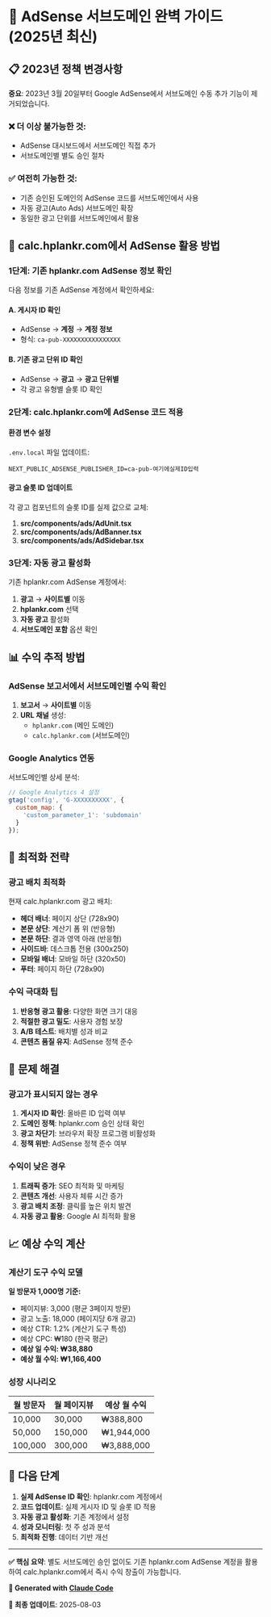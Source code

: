 # 🎯 AdSense 서브도메인 완벽 가이드 (2025년 최신)

## 📋 2023년 정책 변경사항

**중요**: 2023년 3월 20일부터 Google AdSense에서 서브도메인 수동 추가 기능이 제거되었습니다.

### ❌ 더 이상 불가능한 것:
- AdSense 대시보드에서 서브도메인 직접 추가
- 서브도메인별 별도 승인 절차

### ✅ 여전히 가능한 것:
- 기존 승인된 도메인의 AdSense 코드를 서브도메인에서 사용
- 자동 광고(Auto Ads) 서브도메인 확장
- 동일한 광고 단위를 서브도메인에서 활용

## 🚀 calc.hplankr.com에서 AdSense 활용 방법

### 1단계: 기존 hplankr.com AdSense 정보 확인

다음 정보를 기존 AdSense 계정에서 확인하세요:

#### A. 게시자 ID 확인
- AdSense → **계정** → **계정 정보**
- 형식: `ca-pub-XXXXXXXXXXXXXXXX`

#### B. 기존 광고 단위 ID 확인
- AdSense → **광고** → **광고 단위별**
- 각 광고 유형별 슬롯 ID 확인

### 2단계: calc.hplankr.com에 AdSense 코드 적용

#### 환경 변수 설정
`.env.local` 파일 업데이트:
```env
NEXT_PUBLIC_ADSENSE_PUBLISHER_ID=ca-pub-여기에실제ID입력
```

#### 광고 슬롯 ID 업데이트
각 광고 컴포넌트의 슬롯 ID를 실제 값으로 교체:

1. **src/components/ads/AdUnit.tsx**
2. **src/components/ads/AdBanner.tsx**
3. **src/components/ads/AdSidebar.tsx**

### 3단계: 자동 광고 활성화

기존 hplankr.com AdSense 계정에서:

1. **광고** → **사이트별** 이동
2. **hplankr.com** 선택
3. **자동 광고** 활성화
4. **서브도메인 포함** 옵션 확인

## 📊 수익 추적 방법

### AdSense 보고서에서 서브도메인별 수익 확인

1. **보고서** → **사이트별** 이동
2. **URL 채널** 생성:
   - `hplankr.com` (메인 도메인)
   - `calc.hplankr.com` (서브도메인)

### Google Analytics 연동

서브도메인별 상세 분석:
```javascript
// Google Analytics 4 설정
gtag('config', 'G-XXXXXXXXXX', {
  custom_map: {
    'custom_parameter_1': 'subdomain'
  }
});
```

## 🎯 최적화 전략

### 광고 배치 최적화

현재 calc.hplankr.com 광고 배치:
- **헤더 배너**: 페이지 상단 (728x90)
- **본문 상단**: 계산기 폼 위 (반응형)
- **본문 하단**: 결과 영역 아래 (반응형)
- **사이드바**: 데스크톱 전용 (300x250)
- **모바일 배너**: 모바일 하단 (320x50)
- **푸터**: 페이지 하단 (728x90)

### 수익 극대화 팁

1. **반응형 광고 활용**: 다양한 화면 크기 대응
2. **적절한 광고 밀도**: 사용자 경험 보장
3. **A/B 테스트**: 배치별 성과 비교
4. **콘텐츠 품질 유지**: AdSense 정책 준수

## 🔧 문제 해결

### 광고가 표시되지 않는 경우

1. **게시자 ID 확인**: 올바른 ID 입력 여부
2. **도메인 정책**: hplankr.com 승인 상태 확인
3. **광고 차단기**: 브라우저 확장 프로그램 비활성화
4. **정책 위반**: AdSense 정책 준수 여부

### 수익이 낮은 경우

1. **트래픽 증가**: SEO 최적화 및 마케팅
2. **콘텐츠 개선**: 사용자 체류 시간 증가
3. **광고 배치 조정**: 클릭률 높은 위치 발견
4. **자동 광고 활용**: Google AI 최적화 활용

## 📈 예상 수익 계산

### 계산기 도구 수익 모델

**일 방문자 1,000명 기준:**
- 페이지뷰: 3,000 (평균 3페이지 방문)
- 광고 노출: 18,000 (페이지당 6개 광고)
- 예상 CTR: 1.2% (계산기 도구 특성)
- 예상 CPC: ₩180 (한국 평균)
- **예상 일 수익: ₩38,880**
- **예상 월 수익: ₩1,166,400**

### 성장 시나리오

| 월 방문자 | 월 페이지뷰 | 예상 월 수익 |
|----------|------------|-------------|
| 10,000 | 30,000 | ₩388,800 |
| 50,000 | 150,000 | ₩1,944,000 |
| 100,000 | 300,000 | ₩3,888,000 |

## 🎯 다음 단계

1. **실제 AdSense ID 확인**: hplankr.com 계정에서
2. **코드 업데이트**: 실제 게시자 ID 및 슬롯 ID 적용
3. **자동 광고 활성화**: 기존 계정에서 설정
4. **성과 모니터링**: 첫 주 성과 분석
5. **최적화 진행**: 데이터 기반 개선

---

**✅ 핵심 요약**: 별도 서브도메인 승인 없이도 기존 hplankr.com AdSense 계정을 활용하여 calc.hplankr.com에서 즉시 수익 창출이 가능합니다.

**🤖 Generated with [Claude Code](https://claude.ai/code)**

**📅 최종 업데이트**: 2025-08-03